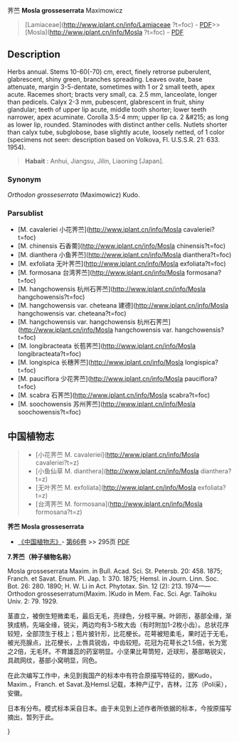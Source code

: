 荠苎 **Mosla grosseserrata** Maximowicz

> [Lamiaceae](http://www.iplant.cn/info/Lamiaceae ?t=foc) - [PDF](http://iplant.cn/foc/pdf/Lamiaceae.pdf)>>[Mosla](http://www.iplant.cn/info/Mosla ?t=foc) - [PDF](http://www.iplant.cn/foc/pdf/Mosla.pdf)

## Description

Herbs annual. Stems 10-60(-70) cm, erect, finely retrorse puberulent, glabrescent, shiny green, branches spreading. Leaves ovate, base attenuate, margin 3-5-dentate, sometimes with 1 or 2 small teeth, apex acute. Racemes short; bracts very small, ca. 2.5 mm, lanceolate, longer than pedicels. Calyx 2-3 mm, pubescent, glabrescent in fruit, shiny glandular; teeth of upper lip acute, middle tooth shorter; lower teeth narrower, apex acuminate. Corolla 3.5-4 mm; upper lip ca. 2 &amp;#215; as long as lower lip, rounded. Staminodes with distinct anther cells. Nutlets shorter than calyx tube, subglobose, base slightly acute, loosely netted, of 1 color (specimens not seen: description based on Volkova, Fl. U.S.S.R. 21: 633. 1954).

> **Habait** : 
> Anhui, Jiangsu, Jilin, Liaoning [Japan].

### Synonym
*Orthodon grosseserrata* (Maximowicz) Kudo.

### Parsublist

* [M.  cavaleriei  小花荠苎](http://www.iplant.cn/info/Mosla cavaleriei?t=foc)
* [M.  chinensis  石香薷](http://www.iplant.cn/info/Mosla chinensis?t=foc)
* [M.  dianthera  小鱼荠苎](http://www.iplant.cn/info/Mosla dianthera?t=foc)
* [M.  exfoliata  无叶荠苎](http://www.iplant.cn/info/Mosla exfoliata?t=foc)
* [M.  formosana  台湾荠苎](http://www.iplant.cn/info/Mosla formosana?t=foc)
* [M.  hangchowensis  杭州石荠苎](http://www.iplant.cn/info/Mosla hangchowensis?t=foc)
* [M.  hangchowensis var. cheteana  建德](http://www.iplant.cn/info/Mosla hangchowensis var. cheteana?t=foc)
* [M.  hangchowensis var. hangchowensis  杭州石荠苎](http://www.iplant.cn/info/Mosla hangchowensis var. hangchowensis?t=foc)
* [M.  longibracteata  长苞荠苎](http://www.iplant.cn/info/Mosla longibracteata?t=foc)
* [M.  longispica  长穗荠苎](http://www.iplant.cn/info/Mosla longispica?t=foc)
* [M.  pauciflora  少花荠苎](http://www.iplant.cn/info/Mosla pauciflora?t=foc)
* [M.  scabra  石荠苎](http://www.iplant.cn/info/Mosla scabra?t=foc)
* [M.  soochowensis  苏州荠苎](http://www.iplant.cn/info/Mosla soochowensis?t=foc)

## 中国植物志

> * [小花荠苎  M.  cavaleriei](http://www.iplant.cn/info/Mosla cavaleriei?t=z)
> * [小鱼仙草  M.  dianthera](http://www.iplant.cn/info/Mosla dianthera?t=z)
> * [无叶荠苎  M.  exfoliata](http://www.iplant.cn/info/Mosla exfoliata?t=z)
> * [台湾荠苎  M.  formosana](http://www.iplant.cn/info/Mosla formosana?t=z)

**荠苎 Mosla grosseserrata**

* [《中国植物志》](http://www.iplant.cn/frps)- [第66卷](http://www.iplant.cn/frps/vol/66) >> 295页 [PDF](http://www.iplant.cn/frps/pdf/66/295.PDF)

**7.荠苎（种子植物名称）**

Mosla grosseserrata Maxim. in Bull. Acad. Sci. St. Petersb. 20: 458. 1875; Franch. et Savat. Enum. Pl. Jap. 1: 370. 1875; Hemsl. in Journ. Linn. Soc. Bot. 26: 280. 1890; H. W. Li in Act. Phytotax. Sin. 12 (2): 213. 1974——Orthodon grosseserratum(Maxim. )Kudo in Mem. Fac. Sci. Agr. Taihoku Univ. 2: 79. 1929.

茎直立，被倒生短微柔毛，最后无毛，亮绿色，分枝平展。叶卵形，基部全缘，渐狭成柄，先端全缘，锐尖，两边均有3-5枚大齿（有时附加1-2枚小齿）。总状花序较短，全部顶生于枝上；苞片披针形，比花梗长。花萼被短柔毛，果时近于无毛，被光亮腺点，比花梗长，上唇具锐齿，中齿较短。花冠为花萼长之1.5倍，长为宽之2倍，无毛环。不育雄蕊的药室明显。小坚果比萼筒短，近球形，基部略锐尖，具疏网纹，基部小窝明显，同色。

在此次编写工作中，未见到我国产的标本中有符合原描写特征的，据Kudo，Maxim.，Franch. et Savat.及Hemsl.记载，本种产辽宁，吉林，江苏（Poli采），安徽。

日本有分布。模式标本采自日本。由于未见到上述作者所依据的标本，今按原描写摘出，暂列于此。

}